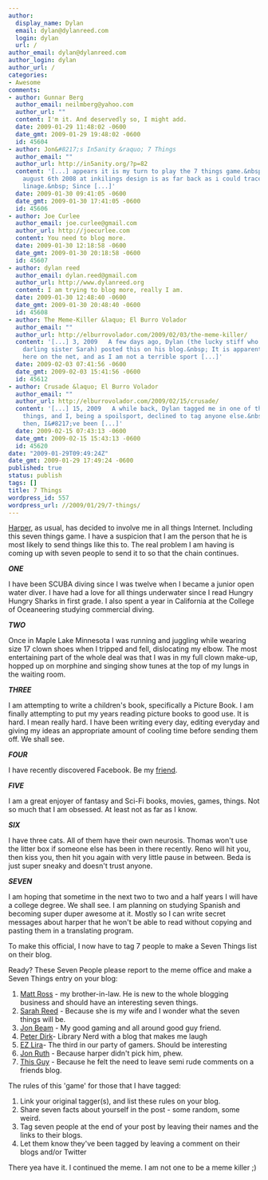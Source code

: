 ```yaml
---
author:
  display_name: Dylan
  email: dylan@dylanreed.com
  login: dylan
  url: /
author_email: dylan@dylanreed.com
author_login: dylan
author_url: /
categories:
- Awesome
comments:
- author: Gunnar Berg
  author_email: neilmberg@yahoo.com
  author_url: ""
  content: I'm it. And deservedly so, I might add.
  date: 2009-01-29 11:48:02 -0600
  date_gmt: 2009-01-29 19:48:02 -0600
  id: 45604
- author: Jon&#8217;s In5anity &raquo; 7 Things
  author_email: ""
  author_url: http://in5anity.org/?p=82
  content: '[...] appears it is my turn to play the 7 things game.&nbsp; Thanks Dylan!&nbsp;
    august 6th 2008 at inkilings design is as far back as i could trace my 7 things
    linage.&nbsp; Since [...]'
  date: 2009-01-30 09:41:05 -0600
  date_gmt: 2009-01-30 17:41:05 -0600
  id: 45606
- author: Joe Curlee
  author_email: joe.curlee@gmail.com
  author_url: http://joecurlee.com
  content: You need to blog more.
  date: 2009-01-30 12:18:58 -0600
  date_gmt: 2009-01-30 20:18:58 -0600
  id: 45607
- author: dylan reed
  author_email: dylan.reed@gmail.com
  author_url: http://www.dylanreed.org
  content: I am trying to blog more, really I am.
  date: 2009-01-30 12:48:40 -0600
  date_gmt: 2009-01-30 20:48:40 -0600
  id: 45608
- author: The Meme-Killer &laquo; El Burro Volador
  author_email: ""
  author_url: http://elburrovolador.com/2009/02/03/the-meme-killer/
  content: '[...] 3, 2009   A few days ago, Dylan (the lucky stiff who married my
    darling sister Sarah) posted this on his blog.&nbsp; It is apparently a new meme
    here on the net, and as I am not a terrible sport [...]'
  date: 2009-02-03 07:41:56 -0600
  date_gmt: 2009-02-03 15:41:56 -0600
  id: 45612
- author: Crusade &laquo; El Burro Volador
  author_email: ""
  author_url: http://elburrovolador.com/2009/02/15/crusade/
  content: '[...] 15, 2009   A while back, Dylan tagged me in one of those online
    things, and I, being a spoilsport, declined to tag anyone else.&nbsp; But since
    then, I&#8217;ve been [...]'
  date: 2009-02-15 07:43:13 -0600
  date_gmt: 2009-02-15 15:43:13 -0600
  id: 45620
date: "2009-01-29T09:49:24Z"
date_gmt: 2009-01-29 17:49:24 -0600
published: true
status: publish
tags: []
title: 7 Things
wordpress_id: 557
wordpress_url: //2009/01/29/7-things/
---
```


[Harper][1], as usual, has decided to involve me in all things Internet. Including this seven things game. I have a suspicion that I am the person that he is most likely to send things like this to. The real problem I am having is coming up with seven people to send it to so that the chain continues. 

   [1]: http://nata2.org

_**ONE**_

I have been SCUBA diving since I was twelve when I became a junior open water diver. I have had a love for all things underwater since I read Hungry Hungry Sharks in first grade. I also spent a year in California at the College of Oceaneering studying commercial diving. 

_**TWO**_

Once in Maple Lake Minnesota I was running and juggling while wearing size 17 clown shoes when I tripped and fell, dislocating my elbow. The most entertaining part of the whole deal was that I was in my full clown make-up, hopped up on morphine and singing show tunes at the top of my lungs in the waiting room. 

**_THREE_**

I am attempting to write a children's book, specifically a Picture Book. I am finally attempting to put my years reading picture books to good use. It is hard. I mean really hard. I have been writing every day, editing everyday and giving my ideas an appropriate amount of cooling time before sending them off. We shall see.

**_FOUR_**

I have recently discovered Facebook. Be my [friend][2].

   [2]: http://www.facebook.com/people/Dylan-Reed/1223645577

**_FIVE_**

I am a great enjoyer of fantasy and Sci-Fi books, movies, games, things. Not so much that I am obsessed. At least not as far as I know.

**_SIX_**

I have three cats. All of them have their own neurosis. Thomas won't use the litter box if someone else has been in there recently. Reno will hit you, then kiss you, then hit you again with very little pause in between. Beda is just super sneaky and doesn't trust anyone.

**_SEVEN_**

I am hoping that sometime in the next two to two and a half years I will have a college degree. We shall see. I am planning on studying Spanish and becoming super duper awesome at it. Mostly so I can write secret messages about harper that he won't be able to read without copying and pasting them in a translating program. 

To make this official, I now have to tag 7 people to make a Seven Things list on their blog. 

Ready? These Seven People please report to the meme office and make a Seven Things entry on your blog: 

  1. [Matt Ross][3] - my brother-in-law. He is new to the whole blogging business and should have an interesting seven things. 
  2. [Sarah Reed][4] - Because she is my wife and I wonder what the seven things will be. 
  3. [Jon Beam][5] - My good gaming and all around good guy friend. 
  4. [Peter Dirk][6]- Library Nerd with a blog that makes me laugh 
  5. [EZ Lira][7]- The third in our party of gamers. Should be interesting 
  6. [Jon Ruth][8] - Because harper didn't pick him, phew. 
  7. [This Guy][9] - Because he felt the need to leave semi rude comments on a friends blog. 

   [3]: http://elburrovolador.com
   [4]: http://photodork.org
   [5]: http://blogs.myspace.com/index.cfm?fuseaction=blog.ListAll&friendID=306504962
   [6]: http://blogs.myspace.com/index.cfm?fuseaction=blog.ListAll&friendID=53158714
   [7]: http://profile.myspace.com/index.cfm?fuseaction=user.viewProfile&friendID=430704381
   [8]: http://in5anity.org/
   [9]: http://oakwoodlife.blogspot.com/

The rules of this 'game' for those that I have tagged: 

  1. Link your original tagger(s), and list these rules on your blog. 
  2. Share seven facts about yourself in the post - some random, some weird. 
  3. Tag seven people at the end of your post by leaving their names and the links to their blogs. 
  4. Let them know they've been tagged by leaving a comment on their blogs and/or Twitter

There yea have it. I continued the meme. I am not one to be a meme killer ;) 
